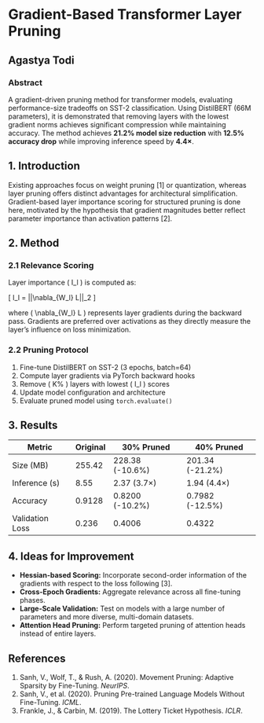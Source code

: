 # Gradient-Based Transformer Layer Pruning

## Agastya Todi

### Abstract
A gradient-driven pruning method for transformer models, evaluating performance-size tradeoffs on SST-2 classification. Using DistilBERT (66M parameters), it is demonstrated that removing layers with the lowest gradient norms achieves significant compression while maintaining accuracy. The method achieves **21.2% model size reduction** with **12.5% accuracy drop** while improving inference speed by **4.4×**.

## 1. Introduction
Existing approaches focus on weight pruning [1] or quantization, whereas layer pruning offers distinct advantages for architectural simplification. Gradient-based layer importance scoring for structured pruning is done here, motivated by the hypothesis that gradient magnitudes better reflect parameter importance than activation patterns [2].

## 2. Method

### 2.1 Relevance Scoring
Layer importance \( I_l \) is computed as:

\[ I_l = ||\nabla_{W_l} L||_2 \]

where \( \nabla_{W_l} L \) represents layer gradients during the backward pass. Gradients are preferred over activations as they directly measure the layer’s influence on loss minimization.

### 2.2 Pruning Protocol
1. Fine-tune DistilBERT on SST-2 (3 epochs, batch=64)
2. Compute layer gradients via PyTorch backward hooks
3. Remove \( K\% \) layers with lowest \( I_l \) scores
4. Update model configuration and architecture
5. Evaluate pruned model using `torch.evaluate()`

## 3. Results

| Metric          | Original  | 30% Pruned         | 40% Pruned         |
|----------------|-----------|---------------------|---------------------|
| Size (MB)      | 255.42    | 228.38 (-10.6%)    | 201.34 (-21.2%)    |
| Inference (s)  | 8.55      | 2.37 (3.7×)        | 1.94 (4.4×)        |
| Accuracy       | 0.9128    | 0.8200 (-10.2%)    | 0.7982 (-12.5%)    |
| Validation Loss| 0.236     | 0.4006             | 0.4322             |

## 4. Ideas for Improvement
- **Hessian-based Scoring:** Incorporate second-order information of the gradients with respect to the loss following [3].
- **Cross-Epoch Gradients:** Aggregate relevance across all fine-tuning phases.
- **Large-Scale Validation:** Test on models with a large number of parameters and more diverse, multi-domain datasets.
- **Attention Head Pruning:** Perform targeted pruning of attention heads instead of entire layers.

## References
1. Sanh, V., Wolf, T., & Rush, A. (2020). Movement Pruning: Adaptive Sparsity by Fine-Tuning. *NeurIPS*.
2. Sanh, V., et al. (2020). Pruning Pre-trained Language Models Without Fine-Tuning. *ICML*.
3. Frankle, J., & Carbin, M. (2019). The Lottery Ticket Hypothesis. *ICLR*.
